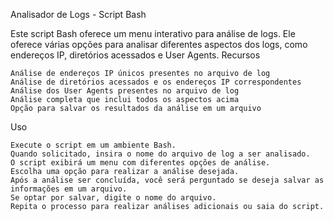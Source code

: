 Analisador de Logs - Script Bash

Este script Bash oferece um menu interativo para análise de logs. Ele oferece várias opções para analisar diferentes aspectos dos logs, como endereços IP, diretórios acessados e User Agents.
Recursos

    Análise de endereços IP únicos presentes no arquivo de log
    Análise de diretórios acessados e os endereços IP correspondentes
    Análise dos User Agents presentes no arquivo de log
    Análise completa que inclui todos os aspectos acima
    Opção para salvar os resultados da análise em um arquivo

Uso

    Execute o script em um ambiente Bash.
    Quando solicitado, insira o nome do arquivo de log a ser analisado.
    O script exibirá um menu com diferentes opções de análise.
    Escolha uma opção para realizar a análise desejada.
    Após a análise ser concluída, você será perguntado se deseja salvar as informações em um arquivo.
    Se optar por salvar, digite o nome do arquivo.
    Repita o processo para realizar análises adicionais ou saia do script.
